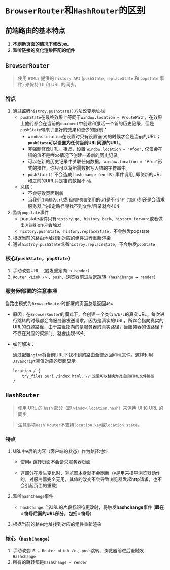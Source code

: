 # `BrowserRouter`和`HashRouter`的区别



## 前端路由的基本特点

1. **不刷新页面的情况下修改`URL`**
2. **监听链接的变化渲染匹配的组件**



## `BrowserRouter`

> 使用 `HTML5` 提供的 `history API` (`pushState`, `replaceState` 和 `popstate` 事件) 来保持 UI 和 URL 的同步。



### 特点

1. 通过监听`histroy.pushState()`方法改变地址栏
   - `pushState`在最终效果上等同于`window.location = #routePath`，在效果上他们都会在当前的`document`中创建和激活一个新的历史记录，但是`pushState`带来了更好的效果和更少的限制：
     - `window.location`在设置时只有设置锚(`#`)的时候才会是当前的URL；**`pushState`可以设置为任何当前URL同源的URL**。
     - 非强制修改URL。相反，设置 `window.location = "#foo";` 仅仅会在锚的值不是#foo情况下创建一条新的历史记录。
     - 可以在新的历史记录中关联任何数据。`window.location = "#foo"`形式的操作，你只可以将所需数据写入锚的字符串中。
     - `pushState()` 不会造成 `hashchange (en-US)` 事件调用, 即使新的URL和之前的URL只是锚的数据不同。
   - 总结：
     - 不会导致页面刷新
     - 当我们`手动输入url`或者`刷新页面`使用的url是不带`'#'(锚点)`的还是会请求服务器,当指定路径寻找不到文件/目录就会404
2. 监听`popstate`事件
   - popstate事件只有`history.go`、`history.back`、`history.forword`或者做出`浏览器动作`才会触发
   - `history.pushState`、`history.replaceState`，不会触发popstate
3. 根据当前的路由地址找到对应的组件进行重新渲染
4. 通过`histroy.pushState`或者`histroy.replaceState`，不会触发`popState`



### 核心(`pushState`，`popState`)

1. 手动改变URL （触发重定向 → `render`）
2. `Router <Link />` 、`push`、浏览器前进后退跳转（`hashChange → render`）



### 服务器部署的注意事项

当路由模式为`BrowserRouter`时部署的页面总是返回`404`

- 原因：在`BrowserRouter`的模式下，会创建一个类似`a/b/c`的真实URL，每次进行跳转的时候都会向服务器发送请求。因为是真实的URL，所以会指向真实的URL的资源路径，由于路径指向的是服务器的真实路径，当服务器的该路径下不存在对应的资源时，就会出现404。

- 如何解决：

  通过配置`nginx`将当前URL下找不到的路由全部返回`HTML`文件，这样利用`Javascript`空值对应的页面显示。

  ```nginx
  location / {
      try_files $uri /index.html; // 这里可以替换为对应的HTML文件路径
  }
  ```



## `HashRouter`

>  使用 URL 的 `hash` 部分（即 `window.location.hash`）来保持 UI 和 URL 的同步。

> 注意事项`Hash Router`不支持`location.key`或`location.state`。



### 特点

1. URL中`#`后的内容（客户端的状态）作为路径地址

   - 使用`#` 跳转页面不会请求服务器页面

   - 这部分在发生变化时，浏览器本身就不会刷新（`#`是用来指导浏览器动作的，对服务器完全无用，其值的改变不会导致浏览器发起http请求，也不会引起页面的重载）

2. 监听`hashChange`事件

   - `hashChange`: 当URL的片段标识符更改时，将触发**hashchange**事件 (**跟在`＃`符号后面的URL部分，包括`＃`符号**)

3. 根据当前的路由地址找到对应的组件重新渲染

### 核心（`HashChange`）

1. 手动改变`URL`、`Router <Link />` 、`push`跳转、浏览器前进后退触发`Hashchange`
2. 所有的跳转都是`hashChange → render`





